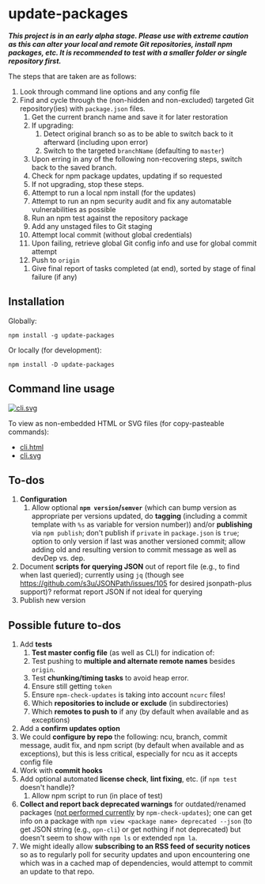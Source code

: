 # update-packages

***This project is in an early alpha stage. Please use with extreme caution as this
can alter your local and remote Git repositories, install npm packages, etc. It
is recommended to test with a smaller folder or single repository first.***

The steps that are taken are as follows:

1. Look through command line options and any config file
1. Find and cycle through the (non-hidden and non-excluded) targeted Git
    repository(ies) with `package.json` files.
    1. Get the current branch name and save it for later restoration
    1. If upgrading:
        1. Detect original branch so as to be able to switch back
          to it afterward (including upon error)
        1. Switch to the targeted `branchName` (defaulting to `master`)
    1. Upon erring in any of the following non-recovering steps, switch
        back to the saved branch.
      1. Check for npm package updates, updating if so requested
      1. If not upgrading, stop these steps.
      1. Attempt to run a local npm install (for the updates)
      1. Attempt to run an npm security audit and fix any automatable
          vulnerabilities as possible
      1. Run an npm test against the repository package
      1. Add any unstaged files to Git staging
      1. Attempt local commit (without global credentials)
      1. Upon failing, retrieve global Git config info and use for global
          commit attempt
      1. Push to `origin`
      <!--
      1. Get remote names
      1. Push to each relevant remote
      -->
    1. Give final report of tasks completed (at end), sorted by stage of
        final failure (if any)
    <!--
    1. Save report for potential future querying and resumption
    -->

## Installation

Globally:
```shell
npm install -g update-packages
```

Or locally (for development):
```shell
npm install -D update-packages
```

## Command line usage

[![cli.svg](https://brettz9.github.io/update-packages/cli.svg)](cli.svg)

To view as non-embedded HTML or SVG files (for copy-pasteable commands):

- [cli.html](https://brettz9.github.io/update-packages/cli.html)
- [cli.svg](https://brettz9.github.io/update-packages/cli.svg)

## To-dos

1. **Configuration**
    1. Allow optional **`npm version`/`semver`** (which can bump version as
        appropriate per versions updated, do **tagging** (including a commit
        template with `%s` as variable for version number)) and/or
        **publishing** via `npm publish`; don't publish if `private` in
        `package.json` is `true`; option to only version if last was
        another versioned commit; allow adding old and resulting version
        to commit message as well as devDep vs. dep.
1. Document **scripts for querying JSON** out of report file
    (e.g., to find when last queried); currently using `jq` (though
    see <https://github.com/s3u/JSONPath/issues/105> for desired
    jsonpath-plus support)? reformat report JSON if not ideal for
    querying
1. Publish new version

## Possible future to-dos

1. Add **tests**
    1. **Test master config file** (as well as CLI) for indication of:
      1. Test pushing to **multiple and alternate remote names** besides
          `origin`.
      1. Test **chunking/timing tasks** to avoid heap error.
      1. Ensure still getting `token`
      1. Ensure `npm-check-updates` is taking into account `ncurc` files!
      1. Which **repositories to include or exclude** (in subdirectories)
      1. Which **remotes to push to** if any (by default when available and as
          exceptions)
1. Add a **confirm updates option**
1. We could **configure by repo** the following: ncu, branch, commit
    message, audit fix, and npm script (by default when available and as
    exceptions), but this is less critical, especially for ncu as it
    accepts config file
1. Work with **commit hooks**
1. Add optional automated **license check**, **lint fixing**, etc. (if
  `npm test` doesn't handle)?
    1. Allow npm script to run (in place of test)
1. **Collect and report back deprecated warnings** for outdated/renamed
    packages ([not performed currently](https://github.com/tjunnone/npm-check-updates/issues/397)
    by `npm-check-updates`); one can get info on a package with `npm view <package name> deprecated --json` (to get JSON string (e.g., `opn-cli`) or get nothing
    if not deprecated) but doesn't seem to show with `npm ls` or extended
    `npm la`.
1. We might ideally allow **subscribing to an RSS feed of security notices**
    so as to regularly poll for security updates and upon encountering one
    which was in a cached map of dependencies, would attempt to commit an
    update to that repo.
